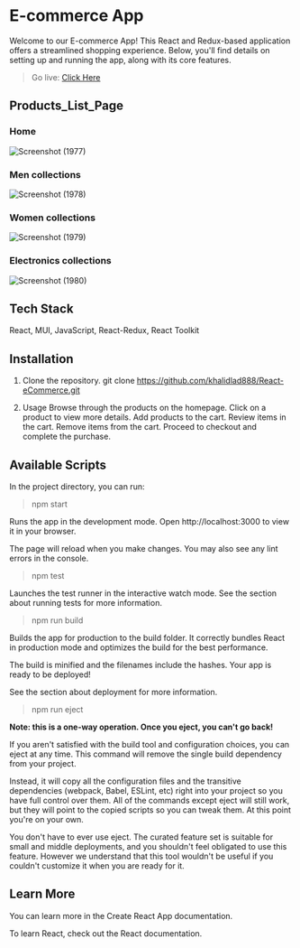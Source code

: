 # E-commerce App
Welcome to our E-commerce App! This React and Redux-based application offers a streamlined shopping experience. Below, you'll find details on setting up and running the app, along with its core features.

> Go live: [Click Here]()


## Products_List_Page

### Home

![Screenshot (1977)](https://github.com/raghabendra-dash/Ecommerce-App-React/assets/147539313/12340655-4a4e-4388-8f6d-9a3986202a87)





### Men collections

![Screenshot (1978)](https://github.com/raghabendra-dash/Ecommerce-App-React/assets/147539313/d4bec1bf-396a-4e91-9d5e-9333c888623c)





### Women collections

![Screenshot (1979)](https://github.com/raghabendra-dash/Ecommerce-App-React/assets/147539313/4ab58d5c-0131-4af9-91b8-af140283efc6)





### Electronics collections 

![Screenshot (1980)](https://github.com/raghabendra-dash/Ecommerce-App-React/assets/147539313/0c7bbd4a-e05d-4bb6-8377-e0301ff1fba0)


## Tech Stack
React, MUI, JavaScript, React-Redux, React Toolkit

## Installation

1. Clone the repository.
      git clone https://github.com/khalidlad888/React-eCommerce.git

2. Usage Browse through the products on the homepage. Click on a product to view more details. Add   products to the cart. Review items in the cart. Remove items from the cart. Proceed to checkout and complete the purchase.

## Available Scripts

In the project directory, you can run:

> npm start

Runs the app in the development mode.
Open http://localhost:3000 to view it in your browser.

The page will reload when you make changes.
You may also see any lint errors in the console.

> npm test

Launches the test runner in the interactive watch mode.
See the section about running tests for more information.

> npm run build

Builds the app for production to the build folder.
It correctly bundles React in production mode and optimizes the build for the best performance.

The build is minified and the filenames include the hashes.
Your app is ready to be deployed!

See the section about deployment for more information.

> npm run eject

**Note: this is a one-way operation. Once you eject, you can't go back!**

If you aren't satisfied with the build tool and configuration choices, you can eject at any time. This command will remove the single build dependency from your project.

Instead, it will copy all the configuration files and the transitive dependencies (webpack, Babel, ESLint, etc) right into your project so you have full control over them. All of the commands except eject will still work, but they will point to the copied scripts so you can tweak them. At this point you're on your own.

You don't have to ever use eject. The curated feature set is suitable for small and middle deployments, and you shouldn't feel obligated to use this feature. However we understand that this tool wouldn't be useful if you couldn't customize it when you are ready for it.

## Learn More

You can learn more in the Create React App documentation.

To learn React, check out the React documentation.

